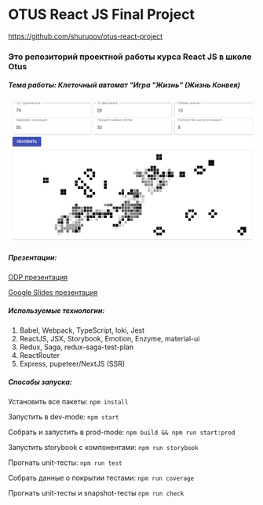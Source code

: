 # OTUS React JS Final Project

https://github.com/shurupov/otus-react-project

### Это репозиторий проектной работы курса React JS в школе Otus

##### Тема работы: Клеточный автомат "Игра "Жизнь" (Жизнь Конвея)

![Game of Life Application](game-life.png "Игра Жизнь")

##### Презентации:

[ODP презентация](Presentation.odp)

[Google Slides презентация](https://docs.google.com/presentation/d/e/2PACX-1vTtJpjPjNmKIxW-hrjlhar5itVQp9TIDhgWIeRgmNBsOxbP8_7T2sqGwv46koQfH1fmTXrsJZuAtO9F/pub?start=false&loop=false&delayms=3000)

##### Используемые технологии:

1. Babel, Webpack, TypeScript, loki, Jest
2. ReactJS, JSX, Storybook, Emotion, Enzyme, material-ui
3. Redux, Saga, redux-saga-test-plan
4. ReactRouter
5. Express, pupeteer/NextJS (SSR)

##### Способы запуска:

Установить все пакеты:
`npm install`

Запустить в dev-mode:
`npm start`

Собрать и запустить в prod-mode:
`npm build && npm run start:prod`

Запустить storybook с компонентами:
`npm run storybook`

Прогнать unit-тесты:
`npm run test`

Собрать данные о покрытии тестами:
`npm run coverage`

Прогнать unit-тесты и snapshot-тесты
`npm run check`
